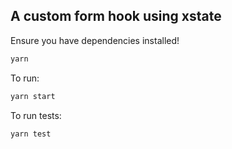 ## A custom form hook using xstate

Ensure you have dependencies installed!
```bash
yarn
```

To run:
```bash
yarn start
```

To run tests:
```bash
yarn test
```
